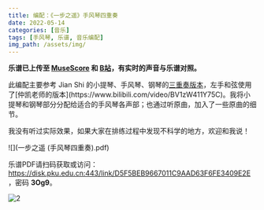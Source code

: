 ```yaml
---
title: 编配：《一步之遥》手风琴四重奏
date: 2022-05-14
categories: [音乐]
tags: [手风琴, 乐谱, 音乐编配]
img_path: /assets/img/
---
```



**乐谱已上传至 [MuseScore](https://musescore.com/user/33553780/scores/8051379) 和 [B站](https://www.bilibili.com/video/BV15G41137is)，有实时的声音与乐谱对照。**

此编配主要参考 Jian Shi 的小提琴、手风琴、钢琴的[三重奏版本](http://vmirror.imslp.org/files/imglnks/usimg/b/b6/IMSLP455911-PMLP478884-Por_una_Cabeza_(violin_accordion_piano).pdf)，左手和弦使用了[仲凯老师的版本](https://www.bilibili.com/video/BV1zW411Y75C)。我将小提琴和钢琴部分分配给适合的手风琴各声部；也通过听原曲，加入了一些原曲的细节。

我没有听过实际效果，如果大家在排练过程中发现不科学的地方，欢迎和我说！


![](一步之遥 (手风琴四重奏).pdf)

乐谱PDF请扫码获取或访问：<https://disk.pku.edu.cn:443/link/D5F5BEB9667011C9AAD63F6FE3409E2E>，密码 **3Og9**。

![2](sheet_music_share_code.png)
